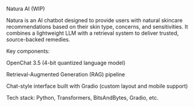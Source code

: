 Natura AI (WIP)

Natura is an AI chatbot designed to provide users with natural skincare recommendations based on their skin type, concerns, and sensitivities. It combines a lightweight LLM with a retrieval system to deliver trusted, source-backed remedies.

Key components:

OpenChat 3.5 (4-bit quantized language model)

Retrieval-Augmented Generation (RAG) pipeline

Chat-style interface built with Gradio (custom layout and mobile support)

Tech stack:
Python, Transformers, BitsAndBytes, Gradio, etc.
